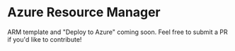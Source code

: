 # Azure Resource Manager

ARM template and "Deploy to Azure" coming soon. Feel free to submit a PR if you'd like to contribute!